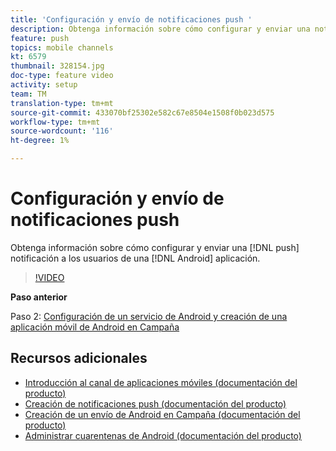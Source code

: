 ```yaml
---
title: 'Configuración y envío de notificaciones push '
description: Obtenga información sobre cómo configurar y enviar una notificación push a usuarios de aplicaciones Android.
feature: push
topics: mobile channels
kt: 6579
thumbnail: 328154.jpg
doc-type: feature video
activity: setup
team: TM
translation-type: tm+mt
source-git-commit: 433070bf25302e582c67e8504e1508f0b023d575
workflow-type: tm+mt
source-wordcount: '116'
ht-degree: 1%

---
```



# Configuración y envío de notificaciones push

Obtenga información sobre cómo configurar y enviar una [!DNL push] notificación a los usuarios de una [!DNL Android] aplicación.

>[!VIDEO](https://video.tv.adobe.com/v/328154?quality=12)

**Paso anterior**

Paso 2: [Configuración de un servicio de Android y creación de una aplicación móvil de Android en Campaña](/help/tutorial-getting-started-with-push-notifications-for-android/configuring-an-android-service-in-campaign.md)

## Recursos adicionales

* [Introducción al canal de aplicaciones móviles (documentación del producto)](https://experienceleague.adobe.com/docs/campaign-classic/using/sending-messages/sending-push-notifications/about-mobile-app-channel.html#about-mobile-app-channel)
* [Creación de notificaciones push (documentación del producto)](https://experienceleague.adobe.com/docs/campaign-classic/using/sending-messages/sending-push-notifications/creating-notifications.html#sending-messages)
* [Creación de un envío de Android en Campaña (documentación del producto)](https://experienceleague.adobe.com/docs/campaign-classic/using/sending-messages/sending-push-notifications/configure-the-mobile-app/configuring-the-mobile-application-android.html#creating-android-delivery)
* [Administrar cuarentenas de Android (documentación del producto)](https://experienceleague.adobe.com/docs/campaign-classic/using/sending-messages/monitoring-deliveries/understanding-quarantine-management.html#android-quarantine)

